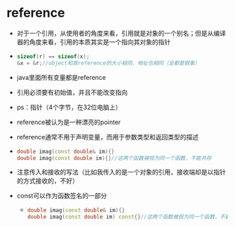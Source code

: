 # reference

- 对于一个引用，从使用者的角度来看，引用就是对象的一个别名；但是从编译器的角度来看，引用的本质其实是一个指向其对象的指针

- ```cpp
  sizeof(r) == sizeof(x);
  &x = &r;//object和其reference的大小相同，地址也相同（全都是假象）
  ```

- java里面所有变量都是reference

- 引用必须要有初始值，并且不能改变指向

- ps：指针（4个字节，在32位电脑上）

- reference被认为是一种漂亮的pointer

- reference通常不用于声明变量，而用于参数类型和返回类型的描述

- ```cpp
  double imag(const double& im){}
  double imag(const double im){}//这两个函数被视为同一个函数，不能共存
  ```

- 注意传入和接收的写法（比如我传入的是一个对象的引用，接收端却是以指针的方式接收的，不好）

- const可以作为函数签名的一部分

  - ```cpp
    double imag(const double& im){}
    double imag(const double im) const{}//这两个函数被视为同一个函数，不能共存；但是加上了const，两个函数不同，可以并存
    ```
